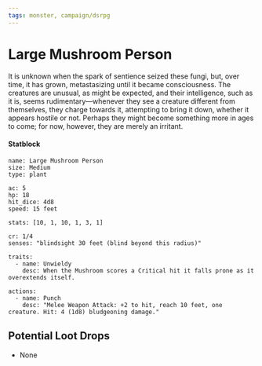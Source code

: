 ```yaml
---
tags: monster, campaign/dsrpg
---
```

# Large Mushroom Person

It is unknown when the spark of sentience seized these fungi, but, over time, it has grown, metastasizing until it became consciousness. The creatures are unusual, as might be expected, and their intelligence, such as it is, seems rudimentary—whenever they see a creature different from themselves, they charge towards it, attempting to bring it down, whether it appears hostile or not. Perhaps they might become something more in ages to come; for now, however, they are merely an irritant.

#### Statblock

```statblock
name: Large Mushroom Person
size: Medium
type: plant

ac: 5
hp: 18
hit_dice: 4d8
speed: 15 feet

stats: [10, 1, 10, 1, 3, 1]

cr: 1/4
senses: "blindsight 30 feet (blind beyond this radius)"

traits:
  - name: Unwieldy
    desc: When the Mushroom scores a Critical hit it falls prone as it overextends itself.

actions:
  - name: Punch
    desc: "Melee Weapon Attack: +2 to hit, reach 10 feet, one creature. Hit: 4 (1d8) bludgeoning damage."
```

## Potential Loot Drops
- None
